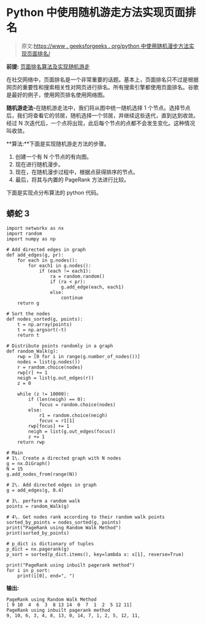 # Python 中使用随机游走方法实现页面排名

> 原文:[https://www . geeksforgeeks . org/python 中使用随机漫步方法实现页面排名/](https://www.geeksforgeeks.org/implementation-of-page-rank-using-random-walk-method-in-python/)

**前提:** [页面排名算法及实现](https://www.geeksforgeeks.org/page-rank-algorithm-implementation/)[随机游走](https://www.geeksforgeeks.org/random-walk-implementation-python/)

在社交网络中，页面排名是一个非常重要的话题。基本上，页面排名只不过是根据网页的重要性和搜索相关性对网页进行排名。所有搜索引擎都使用页面排名。谷歌是最好的例子，使用网页排名使用网络图。

**随机游走法**–在随机游走法中，我们将从图中统一随机选择 1 个节点。选择节点后，我们将查看它的邻居，随机选择一个邻居，并继续这些迭代，直到达到收敛。经过 N 次迭代后，一个点将出现，此后每个节点的点都不会发生变化。这种情况叫收敛。

**算法:**下面是实现随机游走方法的步骤。

1.  创建一个有 N 个节点的有向图。
2.  现在进行随机漫步。
3.  现在，在随机漫步过程中，根据点获得排序的节点。
4.  最后，将其与内置的 PageRank 方法进行比较。

下面是实现点分布算法的 python 代码。

## 蟒蛇 3

```
import networkx as nx
import random
import numpy as np

# Add directed edges in graph
def add_edges(g, pr):
    for each in g.nodes():
        for each1 in g.nodes():
            if (each != each1):
                ra = random.random()
                if (ra < pr):
                    g.add_edge(each, each1)
                else:
                    continue
    return g

# Sort the nodes
def nodes_sorted(g, points):
    t = np.array(points)
    t = np.argsort(-t)
    return t

# Distribute points randomly in a graph
def random_Walk(g):
    rwp = [0 for i in range(g.number_of_nodes())]
    nodes = list(g.nodes())
    r = random.choice(nodes)
    rwp[r] += 1
    neigh = list(g.out_edges(r))
    z = 0

    while (z != 10000):
        if (len(neigh) == 0):
            focus = random.choice(nodes)
        else:
            r1 = random.choice(neigh)
            focus = r1[1]
        rwp[focus] += 1
        neigh = list(g.out_edges(focus))
        z += 1
    return rwp

# Main
# 1\. Create a directed graph with N nodes
g = nx.DiGraph()
N = 15
g.add_nodes_from(range(N))

# 2\. Add directed edges in graph
g = add_edges(g, 0.4)

# 3\. perform a random walk
points = random_Walk(g)

# 4\. Get nodes rank according to their random walk points
sorted_by_points = nodes_sorted(g, points)
print("PageRank using Random Walk Method")
print(sorted_by_points)

# p_dict is dictionary of tuples
p_dict = nx.pagerank(g)
p_sort = sorted(p_dict.items(), key=lambda x: x[1], reverse=True)

print("PageRank using inbuilt pagerank method")
for i in p_sort:
    print(i[0], end=", ")
```

**输出:**

```
PageRank using Random Walk Method
[ 9 10  4  6  3  8 13 14  0  7  1  2  5 12 11]
PageRank using inbuilt pagerank method
9, 10, 6, 3, 4, 8, 13, 0, 14, 7, 1, 2, 5, 12, 11, 

```
